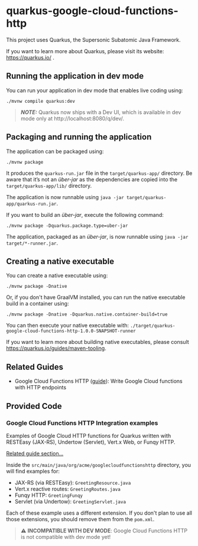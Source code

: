 # quarkus-google-cloud-functions-http

This project uses Quarkus, the Supersonic Subatomic Java Framework.

If you want to learn more about Quarkus, please visit its website: https://quarkus.io/ .

## Running the application in dev mode

You can run your application in dev mode that enables live coding using:
```shell script
./mvnw compile quarkus:dev
```

> **_NOTE:_**  Quarkus now ships with a Dev UI, which is available in dev mode only at http://localhost:8080/q/dev/.

## Packaging and running the application

The application can be packaged using:
```shell script
./mvnw package
```
It produces the `quarkus-run.jar` file in the `target/quarkus-app/` directory.
Be aware that it’s not an _über-jar_ as the dependencies are copied into the `target/quarkus-app/lib/` directory.

The application is now runnable using `java -jar target/quarkus-app/quarkus-run.jar`.

If you want to build an _über-jar_, execute the following command:
```shell script
./mvnw package -Dquarkus.package.type=uber-jar
```

The application, packaged as an _über-jar_, is now runnable using `java -jar target/*-runner.jar`.

## Creating a native executable

You can create a native executable using: 
```shell script
./mvnw package -Dnative
```

Or, if you don't have GraalVM installed, you can run the native executable build in a container using: 
```shell script
./mvnw package -Dnative -Dquarkus.native.container-build=true
```

You can then execute your native executable with: `./target/quarkus-google-cloud-functions-http-1.0.0-SNAPSHOT-runner`

If you want to learn more about building native executables, please consult https://quarkus.io/guides/maven-tooling.

## Related Guides

- Google Cloud Functions HTTP ([guide](https://quarkus.io/guides/gcp-functions-http)): Write Google Cloud functions with HTTP endpoints

## Provided Code

### Google Cloud Functions HTTP Integration examples

Examples of Google Cloud HTTP functions for Quarkus written with RESTEasy (JAX-RS), Undertow (Servlet), Vert.x Web, or Funqy HTTP.

[Related guide section...](https://quarkus.io/guides/gcp-functions-http#creating-the-endpoints)

Inside the `src/main/java/org/acme/googlecloudfunctionshttp` directory, you will find examples for:

- JAX-RS (via RESTEasy): `GreetingResource.java`
- Vert.x reactive routes: `GreetingRoutes.java`
- Funqy HTTP: `GreetingFunqy`
- Servlet (via Undertow): `GreetingServlet.java`

Each of these example uses a different extension.
If you don't plan to use all those extensions, you should remove them from the `pom.xml`.

> :warning: **INCOMPATIBLE WITH DEV MODE**: Google Cloud Functions HTTP is not compatible with dev mode yet!
